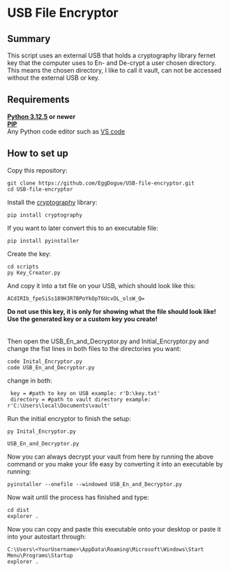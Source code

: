 # USB File Encryptor
## Summary
This script uses an external USB that holds a cryptography library fernet key that the computer uses to En- and De-crypt a user chosen directory. This means the chosen directory, I like to call it vault, can not be accessed without the external USB or key. 
## Requirements
**[Python 3.12.5](https://www.python.org/downloads/release/python-3125/) or newer
<br />
[PIP](https://pip.pypa.io/en/stable/installation/)**
<br />
Any Python code editor such as [VS code](https://code.visualstudio.com/download)
## How to set up
Copy this repository:
```
git clone https://github.com/EggDogue/USB-file-encryptor.git
cd USB-file-encryptor
```
Install the [cryptography](https://pypi.org/project/cryptography/) library:
```
pip install cryptography
```
If you want to later convert this to an executable file:
```
pip install pyinstaller 
```
Create the key:
```
cd scripts
py Key_Creator.py
```
And copy it into a txt file on your USB, which should look like this:
```
ACdIRIb_fpeSiSs189H3R7BPoYkOpT6UcvDL_olsW_Q=
```
__Do not use this key, it is only for showing what the file should look like! Use the generated key or a custom key you create!__
<br />
<br />
<br />
Then open the USB_En_and_Decryptor.py and Initial_Encryptor.py and change the fist lines in both files to the directories you want:
```
code Inital_Encryptor.py
code USB_En_and_Decryptor.py
```
 change in both:
```
 key = #path to key on USB example: r'D:\key.txt'
 directory = #path to vault directory example: r'C:\Users\local\Documents\vault'
```
Run the initial encryptor to finish the setup:
```
py Inital_Encryptor.py
```
```
USB_En_and_Decryptor.py
```
Now you can always decrypt your vault from here by running the above command or you make your life easy by converting it into an executable by running:
```
pyinstaller --onefile --windowed USB_En_and_Decryptor.py
```
Now wait until the process has finished and type:
```
cd dist
explorer .
```
Now you can copy and paste this executable onto your desktop or paste it into your autostart through:
```
C:\Users\<YourUsername>\AppData\Roaming\Microsoft\Windows\Start Menu\Programs\Startup
explorer .
```